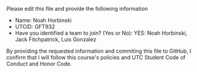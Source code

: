 Please edit this file and provide the following information

+ Name: Noah Horbinski
+ UTCID: GFT932
+ Have you identified a team to join? (Yes or No): YES: Noah Horbinski, Jack Fitchpatrick, Luis Gonzalez

By providing the requested information and commiting this file to GitHub, I confirm that I will follow this course's policies and UTC Student Code of Conduct and Honor Code.
